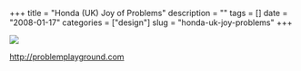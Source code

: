 +++
title = "Honda (UK) Joy of Problems"
description = ""
tags = []
date = "2008-01-17"
categories = ["design"]
slug = "honda-uk-joy-problems"
+++


 

  <div id="screens-thumbs" class="clearfix">
    <div class="txt-center" id="design-submission"><a href="http://problemplayground.com/"><img id='bluga-thumbnail-1123' class='bluga-thumbnail large' src='//konigi.com/media/bluga/
wt47f2821371bfb_0.jpg'/></a></div>  
  </div>   
<p><a href="http://problemplayground.com/">http://problemplayground.com</a></p>




